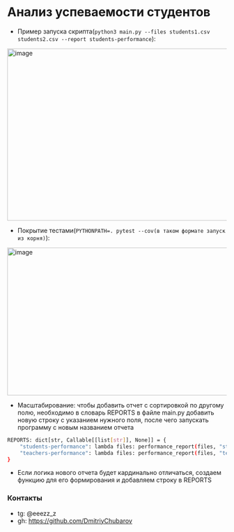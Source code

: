 # Анализ успеваемости студентов

- Пример запуска скрипта(```python3 main.py --files students1.csv students2.csv --report students-performance```):
<img width="1005" height="396" alt="image" src="https://github.com/user-attachments/assets/4ee0d3f1-174a-4b67-b54b-303f4e328134" />

- Покрытие тестами(```PYTHONPATH=. pytest --cov(в таком формате запуск из корня)```):
<img width="1005" height="340" alt="image" src="https://github.com/user-attachments/assets/df7c1148-52fa-4ddd-9c72-9bba9584289f" />

- Масштабирование: чтобы добавить отчет с сортировкой по другому полю, необходимо в словарь REPORTS в файле main.py добавить новую строку с указанием нужного поля, после чего запускать программу с новым названием отчета
```bash
REPORTS: dict[str, Callable[[list[str]], None]] = {
    "students-performance": lambda files: performance_report(files, "student_name"),
    "teachers-performance": lambda files: performance_report(files, "teacher_name"), #пример
}
```
- Если логика нового отчета будет кардинально отличаться, создаем функцию для его формирования и добавляем строку в REPORTS

### Контакты
- tg: @eeezz_z
- gh: https://github.com/DmitriyChubarov
